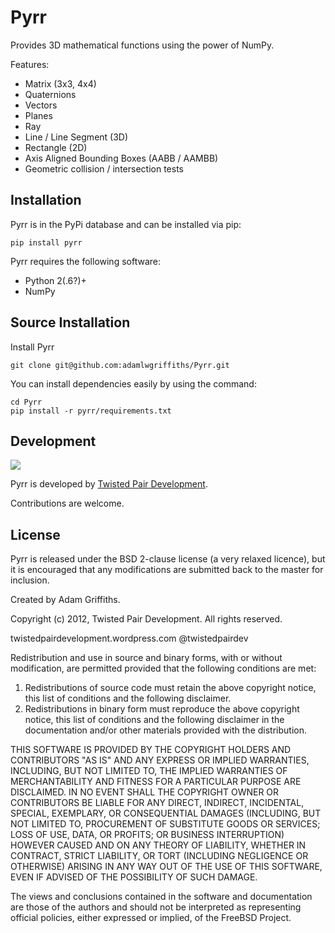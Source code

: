 Pyrr
====

Provides 3D mathematical functions using the power of NumPy.

Features:
   * Matrix (3x3, 4x4)
   * Quaternions
   * Vectors
   * Planes
   * Ray
   * Line / Line Segment (3D)
   * Rectangle (2D)
   * Axis Aligned Bounding Boxes (AABB / AAMBB)
   * Geometric collision / intersection tests

Installation
------------

Pyrr is in the PyPi database and can be installed via pip:
```
pip install pyrr
```

Pyrr requires the following software:

   * Python 2(.6?)+
   * NumPy

Source Installation
-------------------

Install Pyrr
```
git clone git@github.com:adamlwgriffiths/Pyrr.git
```

You can install dependencies easily by using the command:
```
cd Pyrr
pip install -r pyrr/requirements.txt
```

Development
-----------------------

<img src="http://twistedpairdevelopment.files.wordpress.com/2010/10/twisted_pair-0086.png">

Pyrr is developed by [Twisted Pair Development](http://twistedpairdevelopment.wordpress.com).

Contributions are welcome.

License
---------------

Pyrr is released under the BSD 2-clause license (a very relaxed licence), but it is encouraged that any modifications are submitted back to the master for inclusion.

Created by Adam Griffiths.

Copyright (c) 2012, Twisted Pair Development.
All rights reserved.

twistedpairdevelopment.wordpress.com
@twistedpairdev

Redistribution and use in source and binary forms, with or without
modification, are permitted provided that the following conditions are met: 

1. Redistributions of source code must retain the above copyright notice, this list of conditions and the following disclaimer. 
2. Redistributions in binary form must reproduce the above copyright notice, this list of conditions and the following disclaimer in the documentation and/or other materials provided with the distribution. 

THIS SOFTWARE IS PROVIDED BY THE COPYRIGHT HOLDERS AND CONTRIBUTORS "AS IS" AND
ANY EXPRESS OR IMPLIED WARRANTIES, INCLUDING, BUT NOT LIMITED TO, THE IMPLIED
WARRANTIES OF MERCHANTABILITY AND FITNESS FOR A PARTICULAR PURPOSE ARE
DISCLAIMED. IN NO EVENT SHALL THE COPYRIGHT OWNER OR CONTRIBUTORS BE LIABLE FOR
ANY DIRECT, INDIRECT, INCIDENTAL, SPECIAL, EXEMPLARY, OR CONSEQUENTIAL DAMAGES
(INCLUDING, BUT NOT LIMITED TO, PROCUREMENT OF SUBSTITUTE GOODS OR SERVICES;
LOSS OF USE, DATA, OR PROFITS; OR BUSINESS INTERRUPTION) HOWEVER CAUSED AND
ON ANY THEORY OF LIABILITY, WHETHER IN CONTRACT, STRICT LIABILITY, OR TORT
(INCLUDING NEGLIGENCE OR OTHERWISE) ARISING IN ANY WAY OUT OF THE USE OF THIS
SOFTWARE, EVEN IF ADVISED OF THE POSSIBILITY OF SUCH DAMAGE.

The views and conclusions contained in the software and documentation are those
of the authors and should not be interpreted as representing official policies, 
either expressed or implied, of the FreeBSD Project.
